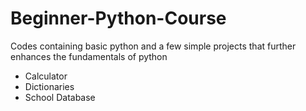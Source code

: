 # Beginner-Python-Course
Codes containing basic python and a few simple projects that further enhances the fundamentals of python
- Calculator
- Dictionaries
- School Database
